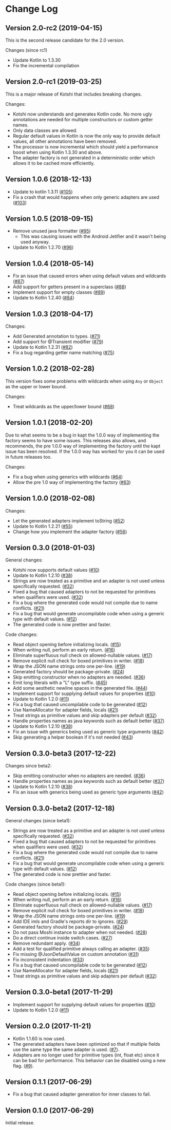 Change Log
===
Version 2.0-rc2 (2019-04-15)
---
This is the second release candidate for the 2.0 version.

Changes (since rc1)
* Update Kotlin to 1.3.30
* Fix the incremental compilation

Version 2.0-rc1 (2019-03-25)
---
This is a major release of Kotshi that includes breaking changes.

Changes:
* Kotshi now understands and generates Kotlin code. No more ugly annotations are needed for multiple constructors or custom getter names.
* Only data classes are allowed.
* Regular default values in Kotlin is now the only way to provide default values, all other annotations have been removed.
* The processor is now incremental which should yield a performance boost when using Kotlin 1.3.30 and above.
* The adapter factory is not generated in a deterministic order which allows it to be cached more efficiently.

Version 1.0.6 (2018-12-13)
---
* Update to kotlin 1.3.11 ([#105](https://github.com/ansman/kotshi/pull/105))
* Fix a crash that would happens when only generic adapters are used ([#103](https://github.com/ansman/kotshi/pull/103))

Version 1.0.5 (2018-09-15)
---
* Remove unused java formatter ([#95](https://github.com/ansman/kotshi/pull/95))
  - This was causing issues with the Android Jetifier and it wasn't being used anyway.
* Update to Kotlin 1.2.70 ([#96](https://github.com/ansman/kotshi/pull/96))

Version 1.0.4 (2018-05-14)
---
* Fix an issue that caused errors when using default values and wildcards ([#87](https://github.com/ansman/kotshi/pull/87))
* Add support for getters present in a superclass ([#88](https://github.com/ansman/kotshi/pull/88))
* Implement support for empty classes ([#89](https://github.com/ansman/kotshi/pull/89))
* Update to Kotlin 1.2.40 ([#84](https://github.com/ansman/kotshi/pull/84))

Version 1.0.3 (2018-04-17)
---
Changes:
* Add Generated annotation to types. ([#71](https://github.com/ansman/kotshi/pull/71))
* Add support for @Transient modifier ([#79](https://github.com/ansman/kotshi/pull/79))
* Update to Kotlin 1.2.31 ([#82](https://github.com/ansman/kotshi/pull/82))
* Fix a bug regarding getter name matching ([#75](https://github.com/ansman/kotshi/pull/75))

Version 1.0.2 (2018-02-28)
---
This version fixes some problems with wildcards when using `Any` or `Object` as
the upper or lower bound.

Changes:
* Treat wildcards as the upper/lower bound ([#68](https://github.com/ansman/kotshi/pull/68))

Version 1.0.1 (2018-02-20)
---
Due to what seems to be a bug in kapt the 1.0.0 way of implementing the factory
seems to have some issues. This releases also allows, and recommends, the pre
1.0.0 way of implementing the factory until the kapt issue has been resolved.
If the 1.0.0 way has worked for you it can be used in future releases too.

Changes:
* Fix a bug when using generics with wildcards ([#64](https://github.com/ansman/kotshi/pull/64))
* Allow the pre 1.0 way of implementing the factory ([#63](https://github.com/ansman/kotshi/pull/63))

Version 1.0.0 (2018-02-08)
---
Changes:
* Let the generated adapters implement toString ([#52](https://github.com/ansman/kotshi/pull/52))
* Update to Kotlin 1.2.21 ([#55](https://github.com/ansman/kotshi/pull/55))
* Change how you implement the adapter factory ([#56](https://github.com/ansman/kotshi/pull/56))

Version 0.3.0 (2018-01-03)
---
General changes:
* Kotshi now supports default values ([#10](https://github.com/ansman/kotshi/pull/10))
* Update to Kotlin 1.2.10 ([#38](https://github.com/ansman/kotshi/pull/38))
* Strings are now treated as a primitive and an adapter is not used unless specifically requested. ([#32](https://github.com/ansman/kotshi/pull/32))
* Fixed a bug that caused adapters to not be requested for primitives when qualifiers were used. ([#32](https://github.com/ansman/kotshi/pull/32))
* Fix a bug where the generated code would not compile due to name conflicts. ([#21](https://github.com/ansman/kotshi/pull/21))
* Fix a bug that would generate uncompilable code when using a generic type with default values. ([#12](https://github.com/ansman/kotshi/pull/12))
* The generated code is now prettier and faster.

Code changes:
* Read object opening before initializing locals. ([#15](https://github.com/ansman/kotshi/pull/15))
* When writing null, perform an early return. ([#16](https://github.com/ansman/kotshi/pull/16))
* Eliminate superfluous null check on allowed-nullable values. ([#17](https://github.com/ansman/kotshi/pull/17))
* Remove explicit null check for boxed primitives in writer. ([#18](https://github.com/ansman/kotshi/pull/18))
* Wrap the JSON name strings onto one per-line. ([#19](https://github.com/ansman/kotshi/pull/19))
* Generated factory should be package-private. ([#24](https://github.com/ansman/kotshi/pull/24))
* Skip emitting constructor when no adapters are needed. ([#36](https://github.com/ansman/kotshi/pull/36))
* Emit long literals with a "L" type suffix. ([#45](https://github.com/ansman/kotshi/pull/45))
* Add some aesthetic newline spaces in the generated file. ([#44](https://github.com/ansman/kotshi/pull/44))
* Implement support for supplying default values for properties ([#10](https://github.com/ansman/kotshi/pull/10))
* Update to Kotlin 1.2.0 ([#11](https://github.com/ansman/kotshi/pull/11))
* Fix a bug that caused uncompilable code to be generated ([#12](https://github.com/ansman/kotshi/pull/12))
* Use NameAllocator for adapter fields, locals ([#21](https://github.com/ansman/kotshi/pull/21))
* Treat strings as primitive values and skip adapters per default ([#32](https://github.com/ansman/kotshi/pull/32))
* Handle properties names as java keywords such as default better ([#37](https://github.com/ansman/kotshi/pull/37))
* Update to Kotlin 1.2.10 ([#38](https://github.com/ansman/kotshi/pull/38))
* Fix an issue with generics being used as generic type arguments ([#42](https://github.com/ansman/kotshi/pull/42))
* Skip generating a helper boolean if it's not needed ([#43](https://github.com/ansman/kotshi/pull/43))

Version 0.3.0-beta3 (2017-12-22)
---
Changes since beta2:
* Skip emitting constructor when no adapters are needed. ([#36](https://github.com/ansman/kotshi/pull/36))
* Handle properties names as java keywords such as default better ([#37](https://github.com/ansman/kotshi/pull/37))
* Update to Kotlin 1.2.10 ([#38](https://github.com/ansman/kotshi/pull/38))
* Fix an issue with generics being used as generic type arguments ([#42](https://github.com/ansman/kotshi/pull/42))

Version 0.3.0-beta2 (2017-12-18)
---
General changes (since beta1):
* Strings are now treated as a primitive and an adapter is not used unless specifically requested. ([#32](https://github.com/ansman/kotshi/pull/32))
* Fixed a bug that caused adapters to not be requested for primitives when qualifiers were used. ([#32](https://github.com/ansman/kotshi/pull/32))
* Fix a bug where the generated code would not compile due to name conflicts. ([#21](https://github.com/ansman/kotshi/pull/21))
* Fix a bug that would generate uncompilable code when using a generic type with default values. ([#12](https://github.com/ansman/kotshi/pull/12))
* The generated code is now prettier and faster.

Code changes (since beta1):
* Read object opening before initializing locals. ([#15](https://github.com/ansman/kotshi/pull/15))
* When writing null, perform an an early return. ([#16](https://github.com/ansman/kotshi/pull/16))
* Eliminate superfluous null check on allowed-nullable values. ([#17](https://github.com/ansman/kotshi/pull/17))
* Remove explicit null check for boxed primitives in writer. ([#18](https://github.com/ansman/kotshi/pull/18))
* Wrap the JSON name strings onto one per-line. ([#19](https://github.com/ansman/kotshi/pull/19))
* Add IDE imls and Gradle's reports dir to ignores. ([#29](https://github.com/ansman/kotshi/pull/29))
* Generated factory should be package-private. ([#24](https://github.com/ansman/kotshi/pull/24))
* Do not pass Moshi instance to adapter when not needed. ([#28](https://github.com/ansman/kotshi/pull/28))
* Do a direct continue inside switch cases. ([#27](https://github.com/ansman/kotshi/pull/27))
* Remove redundant apply. ([#34](https://github.com/ansman/kotshi/pull/34))
* Add a test for qualified primitive always calling an adapter. ([#35](https://github.com/ansman/kotshi/pull/35))
* Fix missing @JsonDefaultValue on custom annotation ([#31](https://github.com/ansman/kotshi/pull/31))
* Fix inconsistent indentation ([#33](https://github.com/ansman/kotshi/pull/33))
* Fix a bug that caused uncompilable code to be generated ([#12](https://github.com/ansman/kotshi/pull/12))
* Use NameAllocator for adapter fields, locals ([#21](https://github.com/ansman/kotshi/pull/21))
* Treat strings as primitive values and skip adapters per default ([#32](https://github.com/ansman/kotshi/pull/32))

Version 0.3.0-beta1 (2017-11-29)
---
* Implement support for supplying default values for properties ([#10](https://github.com/ansman/kotshi/pull/10))
* Update to Kotlin 1.2.0 ([#11](https://github.com/ansman/kotshi/pull/11))

Version 0.2.0 (2017-11-21)
---
* Kotlin 1.1.60 is now used.
* The generated adapters have been optimized so that if multiple fields use the same type the same adapter is used. ([#7](https://github.com/ansman/kotshi/pull/7)).
* Adapters are no longer used for primitive types (int, float etc) since it can be bad for performance. This behavior can be disabled using a new flag. ([#9](https://github.com/ansman/kotshi/pull/9)).

Version 0.1.1 (2017-06-29)
---
* Fix a bug that caused adapter generation for inner classes to fail.

Version 0.1.0 (2017-06-29)
---
Initial release.
